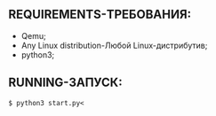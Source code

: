 ## REQUIREMENTS-ТРЕБОВАНИЯ:<br>
* Qemu;<br>
* Any Linux distribution-Любой Linux-дистрибутив;<br>
* python3;<br>

## RUNNING-ЗАПУСК:<br>
`$ python3 start.py<`
